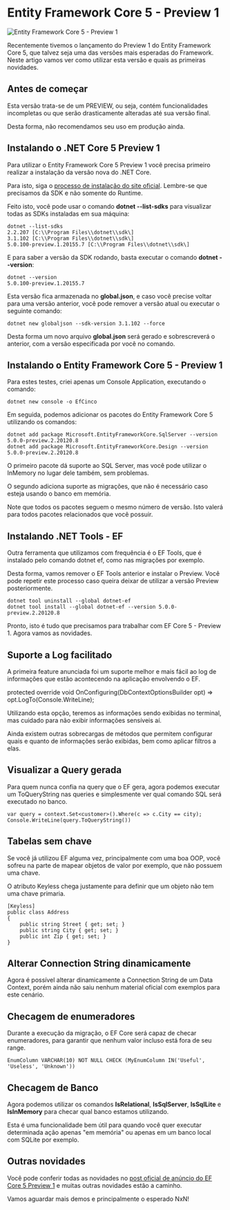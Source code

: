 Entity Framework Core 5 - Preview 1
============================

![Entity Framework Core 5 - Preview 1](https://baltaio.blob.core.windows.net/blog/entity-framework-core-5-preview-1.jpg)

Recentemente tivemos o lançamento do Preview 1 do Entity Framework Core 5, que talvez seja uma das versões mais esperadas do Framework. Neste artigo vamos ver como utilizar esta versão e quais as primeiras novidades.

Antes de começar
----------------

Esta versão trata-se de um PREVIEW, ou seja, contém funcionalidades incompletas ou que serão drasticamente alteradas até sua versão final.

Desta forma, não recomendamos seu uso em produção ainda.

Instalando o .NET Core 5 Preview 1
----------------------------------

Para utilizar o Entity Framework Core 5 Preview 1 você precisa primeiro realizar a instalação da versão nova do .NET Core.

Para isto, siga o [processo de instalação do site oficial](https://dotnet.microsoft.com/download/dotnet-core/5.0). Lembre-se que precisamos da SDK e não somente do Runtime.

Feito isto, você pode usar o comando **dotnet --list-sdks** para visualizar todas as SDKs instaladas em sua máquina:

    dotnet --list-sdks  
    2.2.207 [C:\\Program Files\\dotnet\\sdk\]  
    3.1.102 [C:\\Program Files\\dotnet\\sdk\]  
    5.0.100-preview.1.20155.7 [C:\\Program Files\\dotnet\\sdk\]

E para saber a versão da SDK rodando, basta executar o comando **dotnet --version**:

    dotnet --version  
    5.0.100-preview.1.20155.7

Esta versão fica armazenada no **global.json**, e caso você precise voltar para uma versão anterior, você pode remover a versão atual ou executar o seguinte comando:

    dotnet new globaljson --sdk-version 3.1.102 --force

Desta forma um novo arquivo **global.json** será gerado e sobrescreverá o anterior, com a versão especificada por você no comando.

Instalando o Entity Framework Core 5 - Preview 1
------------------------------------------------

Para estes testes, criei apenas um Console Application, executando o comando:

    dotnet new console -o EfCinco

Em seguida, podemos adicionar os pacotes do Entity Framework Core 5 utilizando os comandos:

    dotnet add package Microsoft.EntityFrameworkCore.SqlServer --version 5.0.0-preview.2.20120.8  
    dotnet add package Microsoft.EntityFrameworkCore.Design --version 5.0.0-preview.2.20120.8

O primeiro pacote dá suporte ao SQL Server, mas você pode utilizar o InMemory no lugar dele também, sem problemas.

O segundo adiciona suporte as migrações, que não é necessário caso esteja usando o banco em memória.

Note que todos os pacotes seguem o mesmo número de versão. Isto valerá para todos pacotes relacionados que você possuir.

Instalando .NET Tools - EF
--------------------------

Outra ferramenta que utilizamos com frequência é o EF Tools, que é instalado pelo comando dotnet ef, como nas migrações por exemplo.

Desta forma, vamos remover o EF Tools anterior e instalar o Preview. Você pode repetir este processo caso queira deixar de utilizar a versão Preview posteriormente.

    dotnet tool uninstall --global dotnet-ef  
    dotnet tool install --global dotnet-ef --version 5.0.0-preview.2.20120.8

Pronto, isto é tudo que precisamos para trabalhar com EF Core 5 - Preview 1. Agora vamos as novidades.

Suporte a Log facilitado
------------------------

A primeira feature anunciada foi um suporte melhor e mais fácil ao log de informações que estão acontecendo na aplicação envolvendo o EF.

protected override void OnConfiguring(DbContextOptionsBuilder opt) => opt.LogTo(Console.WriteLine);

Utilizando esta opção, teremos as informações sendo exibidas no terminal, mas cuidado para não exibir informações sensíveis aí.

Ainda existem outras sobrecargas de métodos que permitem configurar quais e quanto de informações serão exibidas, bem como aplicar filtros a elas.

Visualizar a Query gerada
-------------------------

Para quem nunca confia na query que o EF gera, agora podemos executar um ToQueryString nas queries e simplesmente ver qual comando SQL será executado no banco.

    var query = context.Set<customer>().Where(c => c.City == city);  
    Console.WriteLine(query.ToQueryString())

Tabelas sem chave
-----------------

Se você já utilizou EF alguma vez, principalmente com uma boa OOP, você sofreu na parte de mapear objetos de valor por exemplo, que não possuem uma chave.

O atributo Keyless chega justamente para definir que um objeto não tem uma chave primaria.

    [Keyless]  
    public class Address  
    {  
        public string Street { get; set; }  
        public string City { get; set; }  
        public int Zip { get; set; }  
    }

Alterar Connection String dinamicamente
---------------------------------------

Agora é possível alterar dinamicamente a Connection String de um Data Context, porém ainda não saiu nenhum material oficial com exemplos para este cenário.

Checagem de enumeradores
------------------------

Durante a execução da migração, o EF Core será capaz de checar enumeradores, para garantir que nenhum valor incluso está fora de seu range.

    EnumColumn VARCHAR(10) NOT NULL CHECK (MyEnumColumn IN('Useful', 'Useless', 'Unknown'))

Checagem de Banco
-----------------

Agora podemos utilizar os comandos **IsRelational**, **IsSqlServer**, **IsSqlLite** e **IsInMemory** para checar qual banco estamos utilizando.

Esta é uma funcionalidade bem útil para quando você quer executar determinada ação apenas "em memória" ou apenas em um banco local com SQLite por exemplo.

Outras novidades
----------------

Você pode conferir todas as novidades no [post oficial de anúncio do EF Core 5 Preview 1](https://devblogs.microsoft.com/dotnet/announcing-entity-framework-core-5-0-preview-1/) e muitas outras novidades estão a caminho.

Vamos aguardar mais demos e principalmente o esperado NxN!
